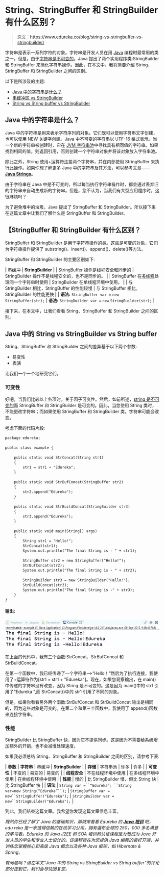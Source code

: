 # String、StringBuffer 和 StringBuilder 有什么区别？

> 原文：<https://www.edureka.co/blog/string-vs-stringbuffer-vs-stringbuilder/>

字符串是表示一系列字符的对象。字符串是开发人员在用 [Java](https://www.edureka.co/java-j2ee-soa-training) 编程时最常用的类之一。但是，由于[字符串是不可变的](https://www.edureka.co/blog/immutable-string-in-java/)，Java 提出了两个实用程序类:StringBuilder 和 StringBuffer 来简化字符串操作。因此，在本文中，我将简要介绍 String、StringBuffer 和 StringBuilder 之间的区别。

以下是所涉及的主题:

*   [Java 中的字符串是什么？](#stringsinjava)
*   [串缓冲区 vs StringBuilder](#stringbuffervsstringbuilder)
*   [String vs String buffer vs StringBuilder](#stringvsstringbuffervsstringbuilder)

## **Java 中的字符串是什么？**

Java 中的字符串是用来表示字符序列的对象。它们既可以使用字符串文字创建，也可以使用 NEW 关键字创建。Java 中不可变的字符串以 UTF-16 格式表示。当一个新的字符串被创建时，它在 [JVM 字符串池](https://www.edureka.co/blog/java-string-pool/)中寻找具有相同值的字符串。如果找到相同的值，则返回引用，否则创建一个字符串对象并将该对象放入字符串池。

除此之外，String 使用+运算符连接两个字符串，并在内部使用 StringBuffer 来执行此操作。如果你想了解更多 Java 中的字符串及其方法，可以参考文章——**[Java Strings](https://www.edureka.co/blog/java-string/)**。

由于字符串在 Java 中是不可变的，所以每当执行字符串操作时，都会通过丢弃旧的字符串来自动生成新的字符串。但是，您不认为，当我们有大型应用程序时，这很麻烦吗？

为了避免堆中的垃圾，Java 提出了 StringBuffer 和 StringBuilder。所以接下来在这篇文章中让我们了解什么是 StringBuffer 和 StringBuilder。

## 【StringBuffer 和 StringBuilder 有什么区别？

StringBuffer 和 StringBuilder 是用于字符串操作的类。这些是可变的对象，它们为字符串操作提供了 substring()、insert()、append()、delete()等方法。

StringBuffer 和 StringBuilder 的主要区别如下:

| 串缓冲 | **StringBuilder** |
| StringBuffer 操作是线程安全和同步的 | StringBuilder 操作不是线程安全的，也不是同步的。 |
| StringBuffer 在[多线程](https://www.edureka.co/blog/java-thread/)处理同一个字符串时使用 | StringBuilder 在单线程环境中使用。 |
| 与 StringBuilder 相比，StringBuffer 的性能较慢 | 与 StringBuffer 相比，StringBuilder 的性能更快 |
| **语法:** `StringBuffer var =` `new` `StringBuffer(str);` | **语法:** `StringBuilder var =` `new` `StringBuilder(str);` |

接下来，在本文中，让我们看看 String、StringBuffer 和 StringBuilder 之间的区别。

## **Java 中的 String vs StringBuilder vs String buffer**

String、StringBuffer 和 StringBuilder 之间的差异基于以下两个参数:

*   易变性
*   表演

让我们一个一个地研究它们。

### **可变性**

好吧，当我们比较以上各项时，关于因子可变性。然后，如前所述，[string 是不可变的](https://www.edureka.co/blog/immutable-string-in-java/)而 StringBuffer 和 StringBuilder 是可变的。因此，当您使用 String 类时，不能更改字符串；而如果使用 StringBuffer 和 StringBuilder 类，字符串可能会改变。

考虑下面的代码片段:

```
package edureka;

public class example {

    public static void StrConcat(String str1) 
    { 
        str1 = str1 + "Edureka"; 
    } 

    public static void StrBufConcat(StringBuffer str2) 
    { 
        str2.append("Edureka"); 
    } 

    public static void StrBuildConcat(StringBuilder str3) 
    { 
        str3.append("Edureka"); 
    } 

    public static void main(String[] args) 
    { 
        String str1 = "Hello!"; 
        StrConcat(str1); 
        System.out.println("The final String is - " + str1); 

        StringBuffer str2 = new StringBuffer("Hello!"); 
        StrBufConcat(str2); 
        System.out.println("The final String is - " + str2); 

        StringBuilder str3 = new StringBuilder("Hello!"); 
        StrBuildConcat(str3);
        System.out.println("The final String is -" + str3); 
    } 
} 

```

#### **输出:**

![Output - Differences Between String, StringBuffer and StringBuilder - Edureka](img/225b7387080922df60f57a3b5e651f87.png)

在上面的代码中，我有三个函数:StrConcat、StrBufConcat 和 StrBuildConcat。

在第一个函数中，我已经传递了一个字符串-->“Hello！”然后为了执行连接，我使用了+运算符作为[str1 = str1 + "Edureka"]。现在，如果您观察输出，在 main()中传递的字符串没有改变，因为 String 是不可变的。这是因为 main()中的 str1 引用了“Edureka ”,而 StrConcat()中的 str1 引用了不同的对象。

但是，如果你看看另外两个函数:StrBufConcat 和 StrBuildConcat 输出是相同的，因为这些对象是可变的。在第二个和第三个函数中，我使用了 append()函数来连接字符串。

### **性能**

StringBuilder 比 StringBuffer 快，因为它不提供同步。这是因为不需要给系统增加额外的开销，也不会减慢处理速度。

如果我必须总结 String、StringBuffer 和 StringBuilder 之间的区别，请参考下表:

| **参数** | **字符串** | 串缓冲 | **StringBuilder** |
| **存储** | 字符串池 | 许多 | 许多 |
| **可变性** | 不变的 | 易变的 | 易变的 |
| **线程安全** | 不在线程环境中使用 | 在多线程环境中使用 | 在单线程环境中使用 |
| **性能** | 慢的 | 比 StringBuilder 慢，但比 String 快 | 比 StringBuffer 快 |
| **语法** | `String var =``“Edureka”; ``String var=new String(“Edureka”``);` | `StringBuffer var =` `new``StringBuffer("Edureka");` | `StringBuilder var =` `new``StringBuilder("Edureka");` |

到此，我们结束这篇文章。我希望你发现这篇文章信息丰富。

*既然你已经了解了 Java 的基础知识，那就来看看 Edureka 的 [**Java 培训**](https://www.edureka.co/java-j2ee-training-course)* *吧，edu reka 是一家值得信赖的在线学习公司，拥有遍布全球的 250，000 多名满意的学习者。Edureka 的 Java J2EE 和 SOA 培训和认证课程是为想成为 Java 开发人员的学生和专业人士设计的。该课程旨在为您提供 Java 编程的良好开端，并训练您掌握核心和高级 Java 概念以及各种 Java 框架，如 Hibernate & Spring。*

*有问题吗？请在本文“Java 中的 String vs StringBuilder vs String buffer”的评论部分提到它，我们会尽快回复您。*